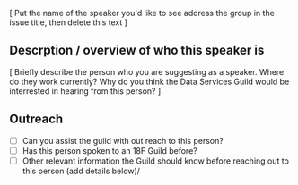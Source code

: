 [ Put the name of the speaker you'd like to see address the group in the issue title, then delete this text ] 

## Descrption / overview of who this speaker is

[ Briefly describe the person who you are suggesting as a speaker. Where do they work currently? Why do you think the Data Services Guild would be interrested in hearing from this person? ]

## Outreach

- [ ] Can you assist the guild with out reach to this person?
- [ ] Has this person spoken to an 18F Guild before?
- [ ]  Other relevant information the Guild should know before reaching out to this person (add details below)/
